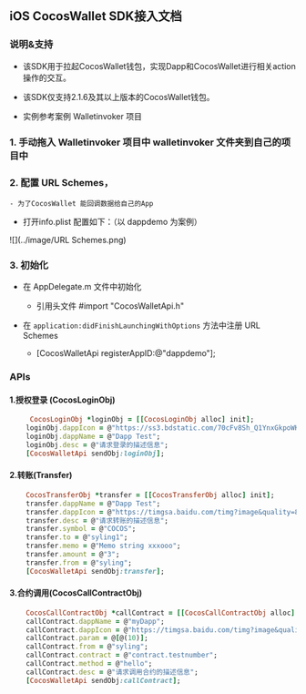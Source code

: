 ## iOS CocosWallet SDK接入文档

### 说明&支持
- 该SDK用于拉起CocosWallet钱包，实现Dapp和CocosWallet进行相关action操作的交互。
- 该SDK仅支持2.1.6及其以上版本的CocosWallet钱包。

- 实例参考案例 Walletinvoker 项目

### 1. 手动拖入 Walletinvoker 项目中 walletinvoker 文件夹到自己的项目中

### 2. 配置 URL Schemes，
	- 为了CocosWallet 能回调数据给自己的App

- 打开info.plist 配置如下：（以 dappdemo 为案例）

![](../image/URL Schemes.png)


### 3. 初始化
- 在 AppDelegate.m 文件中初始化
	- 引用头文件 #import "CocosWalletApi.h"

- 在 `application:didFinishLaunchingWithOptions` 方法中注册 URL Schemes
	- [CocosWalletApi registerAppID:@"dappdemo"];

### APIs

#### 1.授权登录 (CocosLoginObj)

```ruby
     CocosLoginObj *loginObj = [[CocosLoginObj alloc] init];
    loginObj.dappIcon = @"https://ss3.bdstatic.com/70cFv8Sh_Q1YnxGkpoWK1HF6hhy/it/u=1552892908,1688888225&fm=26&gp=0.jpg";
    loginObj.dappName = @"Dapp Test";
    loginObj.desc = @"请求登录的描述信息";
    [CocosWalletApi sendObj:loginObj];
```

#### 2.转账(Transfer)

```ruby
    CocosTransferObj *transfer = [[CocosTransferObj alloc] init];
    transfer.dappName = @"Dapp Test";
    transfer.dappIcon = @"https://timgsa.baidu.com/timg?image&quality=80&size=b9999_10000&sec=1581336823814&di=854974e1a9bf2f774add305a7c0d417c&imgtype=0&src=http%3A%2F%2Fimg.jk51.com%2Fimg_jk51%2F78884959.jpeg";
    transfer.desc = @"请求转账的描述信息";
    transfer.symbol = @"COCOS";
    transfer.to = @"syling1";
    transfer.memo = @"Memo string xxxooo";
    transfer.amount = @"3";
    transfer.from = @"syling";
    [CocosWalletApi sendObj:transfer];
```

#### 3.合约调用(CocosCallContractObj)

```ruby
    CocosCallContractObj *callContract = [[CocosCallContractObj alloc] init];
    callContract.dappName = @"myDapp";
    callContract.dappIcon = @"https://timgsa.baidu.com/timg?image&quality=80&size=b9999_10000&sec=1581336466306&di=86e0f6afdd435ee39dc57fbf7de11d81&imgtype=0&src=http%3A%2F%2F07.imgmini.eastday.com%2Fmobile%2F20180306%2F20180306_1f79b02260b76a95a2a8dfe68ef9fe10.png";
    callContract.param = @[@(10)];
    callContract.from = @"syling";
    callContract.contract = @"contract.testnumber";
    callContract.method = @"hello";
    callContract.desc = @"请求调用合约的描述信息";
    [CocosWalletApi sendObj:callContract];
```



